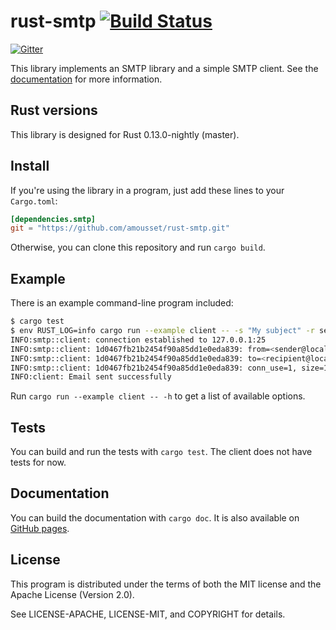 rust-smtp [![Build Status](https://travis-ci.org/amousset/rust-smtp.svg?branch=master)](https://travis-ci.org/amousset/rust-smtp)
=========

[![Gitter](https://badges.gitter.im/Join%20Chat.svg)](https://gitter.im/amousset/rust-smtp?utm_source=badge&utm_medium=badge&utm_campaign=pr-badge&utm_content=badge)

This library implements an SMTP library and a simple SMTP client.
See the [documentation](http://amousset.github.io/rust-smtp/smtp/) for more information.

Rust versions
-------------

This library is designed for Rust 0.13.0-nightly (master).

Install
-------

If you're using the library in a program, just add these lines to your `Cargo.toml`:

```toml
[dependencies.smtp]
git = "https://github.com/amousset/rust-smtp.git"
```

Otherwise, you can clone this repository and run `cargo build`.

Example
-------

There is an example command-line program included:
```sh
$ cargo test
$ env RUST_LOG=info cargo run --example client -- -s "My subject" -r sender@localhost recipient@localhost < email.txt
INFO:smtp::client: connection established to 127.0.0.1:25
INFO:smtp::client: 1d0467fb21b2454f90a85dd1e0eda839: from=<sender@localhost>
INFO:smtp::client: 1d0467fb21b2454f90a85dd1e0eda839: to=<recipient@localhost>
INFO:smtp::client: 1d0467fb21b2454f90a85dd1e0eda839: conn_use=1, size=1889, status=sent (250 2.0.0 Ok: queued as BAA9C1C0055)
INFO:client: Email sent successfully
```

Run `cargo run --example client -- -h` to get a list of available options.

Tests
-----

You can build and run the tests with `cargo test`. The client does not have tests for now.

Documentation
-------------

You can build the documentation with `cargo doc`. It is also available on [GitHub pages](http://amousset.github.io/rust-smtp/smtp/).

License
-------

This program is distributed under the terms of both the MIT license and the Apache License (Version 2.0).

See LICENSE-APACHE, LICENSE-MIT, and COPYRIGHT for details.
